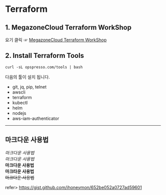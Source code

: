Terraform
==========

## 1. MegazoneCloud Terraform WorkShop
요기 클릭 ☞ [MegazoneCloud Terraform WorkShop](https://mzcdev.github.io/terraform-workshop/ "mzc terraform link")    

## 2. Install Terraform Tools
	curl -sL opspresso.com/tools | bash

다음의 툴이 설치 됩니다.
 - git, jq, pip, telnet
 - awscli
 - terraform
 - kubectl
 - helm
 - nodejs
 - aws-iam-authenticator   


***
마크다운 사용법
----------
*마크다운 사용법*   
_마크다운 사용법_   
**마크다운 사용법**   
__마크타운 사용법__   
~~마크다운 사용법~~   

refer> https://gist.github.com/ihoneymon/652be052a0727ad59601